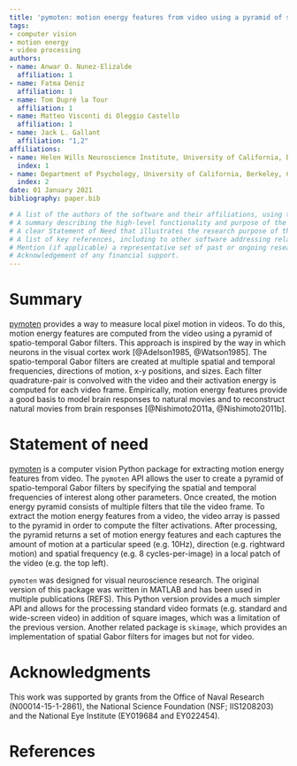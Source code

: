```yaml
---
title: 'pymoten: motion energy features from video using a pyramid of spatio-temporal Gabor filters'
tags:
- computer vision
- motion energy
- video processing
authors:
- name: Anwar O. Nunez-Elizalde
  affiliation: 1
- name: Fatma Deniz
  affiliation: 1
- name: Tom Dupré la Tour
  affiliation: 1
- name: Matteo Visconti di Oleggio Castello
  affiliation: 1
- name: Jack L. Gallant
  affiliation: "1,2"
affiliations:
- name: Helen Wills Neuroscience Institute, University of California, Berkeley, CA, USA
  index: 1
- name: Department of Psychology, University of California, Berkeley, CA, USA
  index: 2
date: 01 January 2021
bibliography: paper.bib

# A list of the authors of the software and their affiliations, using the correct format (see the example below).
# A summary describing the high-level functionality and purpose of the software for a diverse, non-specialist audience.
# A clear Statement of Need that illustrates the research purpose of the software.
# A list of key references, including to other software addressing related needs.
# Mention (if applicable) a representative set of past or ongoing research projects using the software and recent scholarly publications enabled by it.
# Acknowledgement of any financial support.
---
```


# Summary

[pymoten](http://gallantlab.github.io/pymoten) provides a way to measure local pixel motion in videos. To do this, motion energy features are computed from the video using a pyramid of spatio-temporal Gabor filters. This approach is inspired by the way in which neurons in the visual cortex work [@Adelson1985, @Watson1985]. The spatio-temporal Gabor filters are created at multiple spatial and temporal frequencies, directions of motion, x-y positions, and sizes. Each filter quadrature-pair is convolved with the video and their activation energy is computed for each video frame. Empirically, motion energy features provide a good basis to model brain responses to natural movies and to reconstruct natural movies from brain responses [@Nishimoto2011a, @Nishimoto2011b].

# Statement of need

[pymoten](http://gallantlab.github.io/pymoten) is a computer vision Python package for extracting motion energy features from video. The `pymoten` API allows the user to create a pyramid of spatio-temporal Gabor filters by specifying the spatial and temporal frequencies of interest along other parameters. Once created, the motion energy pyramid consists of multiple filters that tile the video frame. To extract the motion energy features from a video, the video array is passed to the pyramid in order to compute the filter activations. After processing, the pyramid returns a set of motion energy features and each captures the amount of motion at a particular speed (e.g. 10Hz), direction (e.g. rightward motion) and spatial frequency (e.g. 8 cycles-per-image) in a local patch of the video (e.g. the top left). 

`pymoten` was designed for visual neuroscience research. The original version of this package was written in MATLAB and has been used in multiple publications (REFS). This Python version provides a much simpler API and allows for the processing standard video formats (e.g. standard and wide-screen video) in addition of square images, which was a limitation of the previous version. Another related package is `skimage`, which provides an implementation of spatial Gabor filters for images but not for video. 

# Acknowledgments
This work was supported by grants from the Office of Naval Research (N00014-15-1-2861), the National Science Foundation (NSF; IIS1208203) and the National Eye Institute (EY019684 and EY022454).

# References

